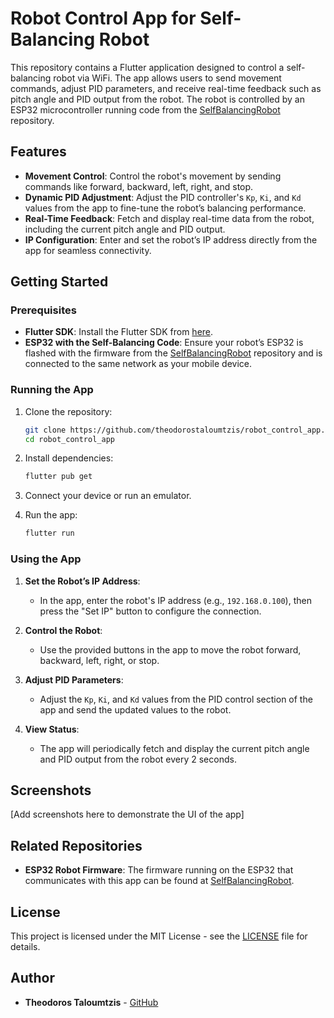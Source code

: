 # Robot Control App for Self-Balancing Robot

This repository contains a Flutter application designed to control a self-balancing robot via WiFi. The app allows users to send movement commands, adjust PID parameters, and receive real-time feedback such as pitch angle and PID output from the robot. The robot is controlled by an ESP32 microcontroller running code from the [SelfBalancingRobot](https://github.com/theodorostaloumtzis/SelfBalancingRobot) repository.

## Features

- **Movement Control**: Control the robot's movement by sending commands like forward, backward, left, right, and stop.
- **Dynamic PID Adjustment**: Adjust the PID controller's `Kp`, `Ki`, and `Kd` values from the app to fine-tune the robot’s balancing performance.
- **Real-Time Feedback**: Fetch and display real-time data from the robot, including the current pitch angle and PID output.
- **IP Configuration**: Enter and set the robot’s IP address directly from the app for seamless connectivity.

## Getting Started

### Prerequisites

- **Flutter SDK**: Install the Flutter SDK from [here](https://flutter.dev/docs/get-started/install).
- **ESP32 with the Self-Balancing Code**: Ensure your robot’s ESP32 is flashed with the firmware from the [SelfBalancingRobot](https://github.com/theodorostaloumtzis/SelfBalancingRobot) repository and is connected to the same network as your mobile device.

### Running the App

1. Clone the repository:
   ```bash
   git clone https://github.com/theodorostaloumtzis/robot_control_app.git
   cd robot_control_app
   ```

2. Install dependencies:
   ```bash
   flutter pub get
   ```

3. Connect your device or run an emulator.

4. Run the app:
   ```bash
   flutter run
   ```

### Using the App

1. **Set the Robot’s IP Address**:
   - In the app, enter the robot's IP address (e.g., `192.168.0.100`), then press the "Set IP" button to configure the connection.
   
2. **Control the Robot**:
   - Use the provided buttons in the app to move the robot forward, backward, left, right, or stop.
   
3. **Adjust PID Parameters**:
   - Adjust the `Kp`, `Ki`, and `Kd` values from the PID control section of the app and send the updated values to the robot.

4. **View Status**:
   - The app will periodically fetch and display the current pitch angle and PID output from the robot every 2 seconds.

## Screenshots

[Add screenshots here to demonstrate the UI of the app]

## Related Repositories

- **ESP32 Robot Firmware**: The firmware running on the ESP32 that communicates with this app can be found at [SelfBalancingRobot](https://github.com/theodorostaloumtzis/SelfBalancingRobot).

## License

This project is licensed under the MIT License - see the [LICENSE](LICENSE) file for details.

## Author

- **Theodoros Taloumtzis** - [GitHub](https://github.com/theodorostaloumtzis)
